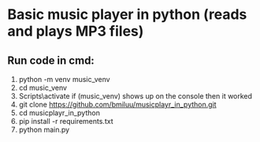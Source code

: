# Basic music player in python (reads and plays MP3 files)
## Run code in cmd:
1. python -m venv music_venv
2. cd music_venv
3. Scripts\activate
if (music_venv) shows up on the console then it worked
4. git clone https://github.com/bmiluu/musicplayr_in_python.git
5. cd musicplayr_in_python
6. pip install -r requirements.txt
7. python main.py